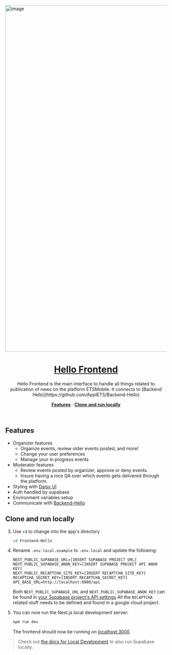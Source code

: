 <a href="https://demo-nextjs-with-supabase.vercel.app/">
  <img width="1081" alt="image" src="https://github.com/projets-fin-bac-24/frontend-ps/assets/25663435/ce8c7702-4e5c-4b49-861b-678ba03cf820">
  <h1 align="center">Hello Frontend</h1>
</a>

<p align="center">
 Hello Frontend is the main interface to handle all things related to publication of news on the platform ÉTSMobile. It connects to [Backend Hello](https://github.com/ApplETS/Backend-Hello)
</p>

<p align="center">
  <a href="#features"><strong>Features</strong></a> ·
  <a href="#clone-and-run-locally"><strong>Clone and run locally</strong></a>
</p>
<br/>

## Features

- Organizer features
  - Organize events, review older events posted, and more!  
  - Change your user preferences
  - Manage your in progress events
- Moderator features
  - Review events posted by organizer, approve or deny events.
  - Insure having a nice QA over which events gets delivered through the platform.
- Styling with [Daisy UI](https://daisyui.com/)
- Auth handled by supabase
- Environment variables setup
- Communicate with [Backend-Hello](https://github.com/ApplETS/Backend-Hello)

## Clone and run locally

3. Use `cd` to change into the app's directory

   ```bash
   cd Frontend-Hello
   ```

4. Rename `.env.local.example` to `.env.local` and update the following:

   ```env
   NEXT_PUBLIC_SUPABASE_URL=[INSERT SUPABASE PROJECT URL]
   NEXT_PUBLIC_SUPABASE_ANON_KEY=[INSERT SUPABASE PROJECT API ANON KEY]
   NEXT_PUBLIC_RECAPTCHA_SITE_KEY=[INSERT RECAPTCHA_SITE_KEY]
   RECAPTCHA_SECRET_KEY=[INSERT RECAPTCHA_SECRET_KEY]
   API_BASE_URL=http://localhost:8080/api
   ```

   Both `NEXT_PUBLIC_SUPABASE_URL` and `NEXT_PUBLIC_SUPABASE_ANON_KEY` can be found in [your Supabase project's API settings](https://app.supabase.com/project/_/settings/api)
   All the `RECAPTCHA` related stuff needs to be defined and found in a google cloud project.

6. You can now run the Next.js local development server:

   ```bash
   npm run dev
   ```

   The frontend should now be running on [localhost:3000](http://localhost:3000/).

> Check out [the docs for Local Development](https://supabase.com/docs/guides/getting-started/local-development) to also run Supabase locally.

